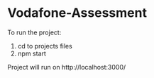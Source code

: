 # Vodafone-Assessment

To run the project:

1. cd to projects files
2. npm start

Project will run on http://localhost:3000/
